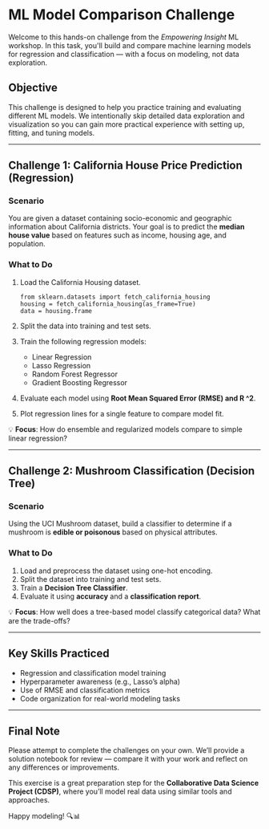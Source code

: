 # ML Model Comparison Challenge

Welcome to this hands-on challenge from the *Empowering Insight* ML workshop. In this task, you'll build and compare machine learning models for regression and classification — with a focus on modeling, not data exploration.

## Objective

This challenge is designed to help you practice training and evaluating different ML models. We intentionally skip detailed data exploration and visualization so you can gain more practical experience with setting up, fitting, and tuning models.

---

## Challenge 1: California House Price Prediction (Regression)

### Scenario

You are given a dataset containing socio-economic and geographic information about California districts. Your goal is to predict the **median house value** based on features such as income, housing age, and population.

### What to Do

1. Load the California Housing dataset.
   ```pyton
   from sklearn.datasets import fetch_california_housing
   housing = fetch_california_housing(as_frame=True)
   data = housing.frame
   ```
   
3. Split the data into training and test sets.
4. Train the following regression models:
   - Linear Regression
   - Lasso Regression
   - Random Forest Regressor
   - Gradient Boosting Regressor
5. Evaluate each model using **Root Mean Squared Error (RMSE) and R ^2**.
6. Plot regression lines for a single feature to compare model fit.

💡 **Focus**: How do ensemble and regularized models compare to simple linear regression?

---

## Challenge 2: Mushroom Classification (Decision Tree)

### Scenario

Using the UCI Mushroom dataset, build a classifier to determine if a mushroom is **edible or poisonous** based on physical attributes.

### What to Do

1. Load and preprocess the dataset using one-hot encoding.
2. Split the dataset into training and test sets.
3. Train a **Decision Tree Classifier**.
4. Evaluate it using **accuracy** and a **classification report**.

💡 **Focus**: How well does a tree-based model classify categorical data? What are the trade-offs?

---

## Key Skills Practiced

- Regression and classification model training
- Hyperparameter awareness (e.g., Lasso’s alpha)
- Use of RMSE and classification metrics
- Code organization for real-world modeling tasks

---

## Final Note

Please attempt to complete the challenges on your own. We’ll provide a solution notebook for review — compare it with your work and reflect on any differences or improvements.

This exercise is a great preparation step for the **Collaborative Data Science Project (CDSP)**, where you’ll model real data using similar tools and approaches.

Happy modeling! 🔍📊
